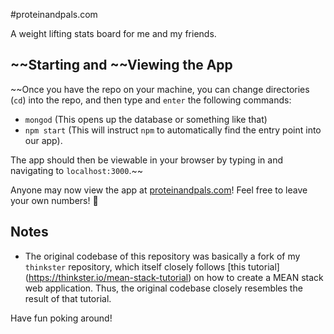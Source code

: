 #proteinandpals.com

A weight lifting stats board for me and my friends.

## ~~Starting and ~~Viewing the App

~~Once you have the repo on your machine, you can change directories (`cd`) into the repo, and then type and `enter` the following commands:
- `mongod` (This opens up the database or something like that)
- `npm start` (This will instruct `npm` to automatically find the entry point into our app).

The app should then be viewable in your browser by typing in and navigating to `localhost:3000`.~~

Anyone may now view the app at [proteinandpals.com](proteinandpals.com)! Feel free to leave your own numbers! :muscle:

## Notes
- The original codebase of this repository was basically a fork of my `thinkster` repository, which itself closely follows [this tutorial] (https://thinkster.io/mean-stack-tutorial) on how to create a MEAN stack web application. Thus, the original codebase closely resembles the result of that tutorial.

Have fun poking around!

